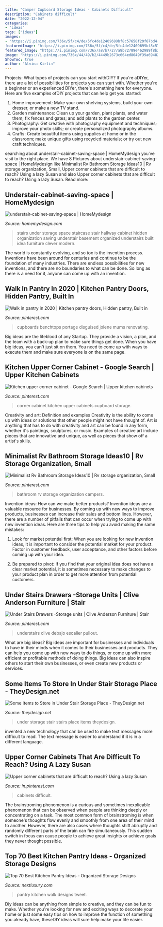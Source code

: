 ```yaml
---
title: "Camper Cupboard Storage Ideas - Cabinets Difficult"
description: "Cabinets difficult"
date: "2022-12-04"
categories:
- "ideas"
tags: ["ideas"]
images:
- "https://i.pinimg.com/736x/5f/c4/de/5fc4de12409699bf8c57658f29f67bd4--corner-cabinet-kitchen-kitchen-cabinet-storage.jpg"
featuredImage: "https://i.pinimg.com/736x/5f/c4/de/5fc4de12409699bf8c57658f29f67bd4--corner-cabinet-kitchen-kitchen-cabinet-storage.jpg"
featured_image: "https://i.pinimg.com/736x/a8/b7/27/a8b72789e462989f8b392f13dc615201.jpg"
image: "https://i.pinimg.com/736x/44/49/b2/4449b2673c664ed8049f39a69482b850.jpg"
ShowToc: true
author: "Alvina Kirlin"
---
```



Projects: What types of projects can you start withDIY?
If you're aDIYer, there are a lot of possibilities for projects you can start with. Whether you're a beginner or an experienced DIYer, there's something here for everyone. Here are five examples ofDIY projects that can help get you started: 
1. Home improvement: Make your own shelving systems, build your own dresser, or make a new TV stand.
2. Garden maintenance: Clean up your garden, plant plants, and water them; fix fences and gates; and add plants to the garden center.
3. Photography: Get creative with photography equipment and techniques; improve your photo skills; or create personalized photography albums.
4. Crafts: Create beautiful items using supplies at home or in the classroom; make unique gifts using recycled materials; or try out new craft techniques.

	

		
searching about understair-cabinet-saving-space | HomeMydesign you've visit to the right place. We have 8 Pictures about understair-cabinet-saving-space | HomeMydesign like Minimalist Rv Bathroom Storage Ideas10 | Rv storage organization, Small, Upper corner cabinets that are difficult to reach? Using a lazy Susan and also Upper corner cabinets that are difficult to reach? Using a lazy Susan. Read more:
		
    
## Understair-cabinet-saving-space | HomeMydesign

<img loading=lazy src="https://homemydesign.com/wp-content/uploads/2014/04/understair-cabinet-saving-space.jpg" onerror="this.onerror=null;this.src='https://tse1.mm.bing.net/th?id=OIP.CO5IHHJ_7hR9YrZDsuWlJwHaLT&amp;pid=15.1';" alt="understair-cabinet-saving-space | HomeMydesign">

_Source: homemydesign.com_

>stairs under storage space staircase stair hallway cabinet hidden organization saving understair basement organized understairs built idea furniture clever modern. 

	

The world is constantly evolving, and so too is the invention process. Inventions have been around for centuries and continue to be the foundation of many industries. There are endless possibilities for new inventions, and there are no boundaries to what can be done. So long as there is a need for it, anyone can come up with an invention.

    
## Walk In Pantry In 2020 | Kitchen Pantry Doors, Hidden Pantry, Built In

<img loading=lazy src="https://i.pinimg.com/736x/a8/b7/27/a8b72789e462989f8b392f13dc615201.jpg" onerror="this.onerror=null;this.src='https://tse2.mm.bing.net/th?id=OIP.UVf8nQuU3_iig3DKI3PdpAHaJ4&amp;pid=15.1';" alt="Walk in pantry in 2020 | Kitchen pantry doors, Hidden pantry, Built in">

_Source: pinterest.com_

>cupboards benchtops portage disguised jolene mums renovating. 

	

Big ideas are the lifeblood of any Startup. They provide a vision, a plan, and the team with a back-up plan to make sure things get done. When you have big ideas, you can't just sit on them. You need to come up with ways to execute them and make sure everyone is on the same page.

    
## Kitchen Upper Corner Cabinet - Google Search | Upper Kitchen Cabinets

<img loading=lazy src="https://i.pinimg.com/736x/5f/c4/de/5fc4de12409699bf8c57658f29f67bd4--corner-cabinet-kitchen-kitchen-cabinet-storage.jpg" onerror="this.onerror=null;this.src='https://tse3.mm.bing.net/th?id=OIP.BFsKxf251j6AyvJlmmOqigHaLH&amp;pid=15.1';" alt="Kitchen upper corner cabinet - Google Search | Upper kitchen cabinets">

_Source: pinterest.com_

>corner cabinet kitchen upper cabinets cupboard storage. 

	

Creativity and art: Definition and examples
Creativity is the ability to come up with ideas or solutions that other people might not have thought of. Art is anything that has to do with creativity and art can be found in any form, whether it's paintings, sculptures, or music. Examples of creative art include pieces that are innovative and unique, as well as pieces that show off a artist's skills.

    
## Minimalist Rv Bathroom Storage Ideas10 | Rv Storage Organization, Small

<img loading=lazy src="https://i.pinimg.com/736x/89/6e/39/896e391c1a1b21b3364a272b2c4bdd1b.jpg" onerror="this.onerror=null;this.src='https://tse3.mm.bing.net/th?id=OIP._nSP_nIbuP1zOpod6uQzNgHaMY&amp;pid=15.1';" alt="Minimalist Rv Bathroom Storage Ideas10 | Rv storage organization, Small">

_Source: pinterest.com_

>bathroom rv storage organization campers. 

	

Invention ideas: How can we make better products?
Invention ideas are a valuable resource for businesses. By coming up with new ways to improve products, businesses can increase their sales and bottom lines. However, there are a number of pitfalls that can occur when trying to come up with new invention ideas. Here are three tips to help you avoid making the same mistakes:
1. Look for market potential first: When you are looking for new invention ideas, it is important to consider the potential market for your product. Factor in customer feedback, user acceptance, and other factors before coming up with your idea.

2. Be prepared to pivot: If you find that your original idea does not have a clear market potential, it is sometimes necessary to make changes to your product plan in order to get more attention from potential customers.

    
## Under Stairs Drawers -Storage Units | Clive Anderson Furniture | Stair

<img loading=lazy src="https://i.pinimg.com/736x/44/49/b2/4449b2673c664ed8049f39a69482b850.jpg" onerror="this.onerror=null;this.src='https://tse2.mm.bing.net/th?id=OIP.lXDqdQJZZb_bkhicVy8IqgHaNK&amp;pid=15.1';" alt="Under Stairs Drawers -Storage units | Clive Anderson Furniture | Stair">

_Source: pinterest.com_

>understairs clive debajo escalier pullout. 

	

What are big ideas?
Big ideas are important for businesses and individuals to have in their minds when it comes to their businesses and products. They can help you come up with new ways to do things, or come up with more efficient or profitable methods of doing things. Big ideas can also inspire others to start their own businesses, or even create new products or services.

    
## Some Items To Store In Under Stair Storage Place - TheyDesign.net

<img loading=lazy src="http://theydesign.net/wp-content/uploads/2017/07/12-storage-ideas-for-under-stairs-they-design-regarding-under-stair-storage-some-items-to-store-in-under-stair-storage-place.jpg" onerror="this.onerror=null;this.src='https://tse3.mm.bing.net/th?id=OIP.cx3RTlmcTAIAp1t_RkBGzwHaII&amp;pid=15.1';" alt="Some Items to Store in Under Stair Storage Place - TheyDesign.net">

_Source: theydesign.net_

>under storage stair stairs place items theydesign. 

	

invented a new technology that can be used to make text messages more difficult to read. The text message is easier to understand if it is in a different language.

    
## Upper Corner Cabinets That Are Difficult To Reach? Using A Lazy Susan

<img loading=lazy src="https://i.pinimg.com/736x/e4/75/62/e47562f6bc69bd7112e87fac18d308f6--corner-cabinets-lazy-susan.jpg" onerror="this.onerror=null;this.src='https://tse3.mm.bing.net/th?id=OIP.S3x_zZCBZ0Z3JO0Zd8940AHaLG&amp;pid=15.1';" alt="Upper corner cabinets that are difficult to reach? Using a lazy Susan">

_Source: in.pinterest.com_

>cabinets difficult. 

	

The brainstroming phenomenon is a curious and sometimes inexplicable phenomenon that can be observed when people are thinking deeply or concentrating on a task. The most common form of brainstroming is when someone's thoughts flow evenly and smoothly from one area of their mind to another. However, there are also cases where thoughts shift abruptly and randomly different parts of the brain can fire simultaneously. This sudden switch in focus can cause people to achieve great insights or achieve goals they never thought possible.

    
## Top 70 Best Kitchen Pantry Ideas - Organized Storage Designs

<img loading=lazy src="http://nextluxury.com/wp-content/uploads/walk-in-kitchen-pantry-idea-inspiration.jpg" onerror="this.onerror=null;this.src='https://tse2.mm.bing.net/th?id=OIP.QyYP0-nP5Rxr45Fyv91fKgAAAA&amp;pid=15.1';" alt="Top 70 Best Kitchen Pantry Ideas - Organized Storage Designs">

_Source: nextluxury.com_

>pantry kitchen walk designs tweet. 

	

Diy ideas can be anything from simple to creative, and they can be fun to make. Whether you're looking for new and exciting ways to decorate your home or just some easy tips on how to improve the function of something you already have, theseDIY ideas will sure help make your life easier.

